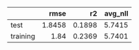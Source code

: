 |          |   rmse |     r2 |   avg_nll |
|:---------|-------:|-------:|----------:|
| test     | 1.8458 | 0.1898 |    5.7415 |
| training | 1.84   | 0.2369 |    5.7401 |